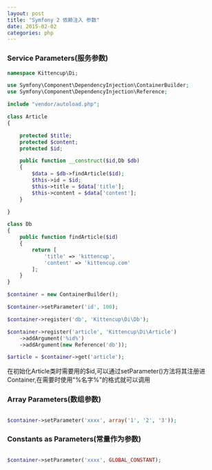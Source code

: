 ```yaml
---
layout: post
title: "Symfony 2 依赖注入 参数"
date: 2015-02-02
categories: php
---
```


### Service Parameters(服务参数)

```php
namespace Kittencup\Di;

use Symfony\Component\DependencyInjection\ContainerBuilder;
use Symfony\Component\DependencyInjection\Reference;

include "vendor/autoload.php";

class Article
{

    protected $title;
    protected $content;
    protected $id;

    public function __construct($id,Db $db)
    {
        $data = $db->findArticle($id);
        $this->id = $id;
        $this->title = $data['title'];
        $this->content = $data['content'];
    }

}

class Db
{
    public function findArticle($id)
    {
        return [
            'title' => 'kittencup',
            'content' => 'kittencup.com'
        ];
    }
}

$container = new ContainerBuilder();

$container->setParameter('id', 100);

$container->register('db', 'Kittencup\Di\Db');

$container->register('article', 'Kittencup\Di\Article')
    ->addArgument('%id%')
    ->addArgument(new Reference('db'));

$article = $container->get('article');

```

在初始化Article类时需要用的$id,可以通过setParameter()方法将其注册进Container,在需要时使用"%名字%"的格式就可以调用

### Array Parameters(数组参数)

```php

$container->setParameter('xxxx', array('1', '2', '3'));

```

### Constants as Parameters(常量作为参数)

```php

$container->setParameter('xxxx', GLOBAL_CONSTANT);

```